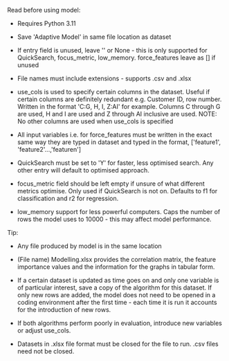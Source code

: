 Read before using model:
- Requires Python 3.11

- Save 'Adaptive Model' in same file location as dataset

- If entry field is unused, leave '' or None - this is only supported for QuickSearch, focus_metric, low_memory. force_features leave as [] if unused

- File names must include extensions - supports .csv and .xlsx

- use_cols is used to specify certain columns in the dataset. Useful if certain columns are definitely redundant e.g. Customer ID, row number. Written in the format 'C:G, H, I, Z:AI' for example. Columns C through G are used, H and I are used and Z through AI inclusive are used. NOTE: No other columns are used when use_cols is specified

- All input variables i.e. for force_features must be written in the exact same way they are typed in dataset and typed in the format, ['feature1', 'feature2'...,'featuren']

- QuickSearch must be set to 'Y' for faster, less optimised search. Any other entry will default to optimised approach.

- focus_metric field should be left empty if unsure of what different metrics optimise. Only used if QuickSearch is not on. Defaults to f1 for classification and r2 for regression.

- low_memory support for less powerful computers. Caps the number of rows the model uses to 10000 - this may affect model performance.

Tip:
- Any file produced by model is in the same location

- (File name) Modelling.xlsx provides the correlation matrix, the feature importance values and the information for the graphs in tabular form.

- If a certain dataset is updated as time goes on and only one variable is of particular interest, save a copy of the algorithm for this dataset. If only new rows are added, the model does not need to be opened in a coding environment after the first time - each time it is run it accounts for the introduction of new rows. 

- If both algorithms perform poorly in evaluation, introduce new variables or adjust use_cols.

- Datasets in .xlsx file format must be closed for the file to run. .csv files need not be closed.
